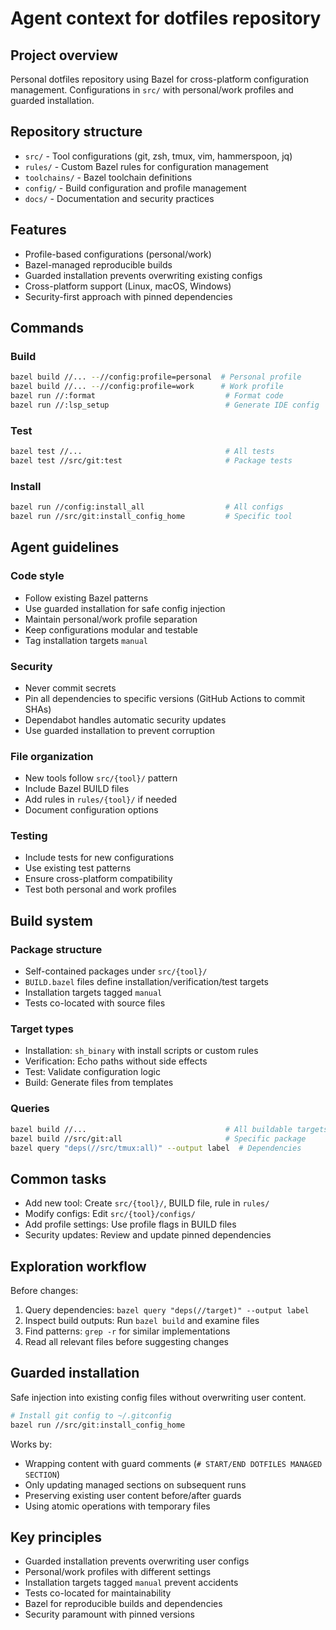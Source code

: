 # Agent context for dotfiles repository

## Project overview

Personal dotfiles repository using Bazel for cross-platform configuration management. Configurations in `src/` with personal/work profiles and guarded installation.

## Repository structure

- `src/` - Tool configurations (git, zsh, tmux, vim, hammerspoon, jq)
- `rules/` - Custom Bazel rules for configuration management
- `toolchains/` - Bazel toolchain definitions  
- `config/` - Build configuration and profile management
- `docs/` - Documentation and security practices

## Features

- Profile-based configurations (personal/work)
- Bazel-managed reproducible builds
- Guarded installation prevents overwriting existing configs
- Cross-platform support (Linux, macOS, Windows)
- Security-first approach with pinned dependencies

## Commands

### Build
```bash
bazel build //... --//config:profile=personal  # Personal profile
bazel build //... --//config:profile=work      # Work profile
bazel run //:format                             # Format code
bazel run //:lsp_setup                          # Generate IDE config
```

### Test
```bash
bazel test //...                                # All tests
bazel test //src/git:test                       # Package tests
```

### Install
```bash
bazel run //config:install_all                  # All configs
bazel run //src/git:install_config_home         # Specific tool
```

## Agent guidelines

### Code style
- Follow existing Bazel patterns
- Use guarded installation for safe config injection
- Maintain personal/work profile separation
- Keep configurations modular and testable
- Tag installation targets `manual`

### Security
- Never commit secrets
- Pin all dependencies to specific versions (GitHub Actions to commit SHAs)
- Dependabot handles automatic security updates
- Use guarded installation to prevent corruption

### File organization
- New tools follow `src/{tool}/` pattern
- Include Bazel BUILD files
- Add rules in `rules/{tool}/` if needed
- Document configuration options

### Testing
- Include tests for new configurations
- Use existing test patterns
- Ensure cross-platform compatibility
- Test both personal and work profiles

## Build system

### Package structure
- Self-contained packages under `src/{tool}/`
- `BUILD.bazel` files define installation/verification/test targets
- Installation targets tagged `manual`
- Tests co-located with source files

### Target types
- Installation: `sh_binary` with install scripts or custom rules
- Verification: Echo paths without side effects
- Test: Validate configuration logic
- Build: Generate files from templates

### Queries
```bash
bazel build //...                               # All buildable targets
bazel build //src/git:all                       # Specific package
bazel query "deps(//src/tmux:all)" --output label  # Dependencies
```

## Common tasks

- Add new tool: Create `src/{tool}/`, BUILD file, rule in `rules/`
- Modify configs: Edit `src/{tool}/configs/`
- Add profile settings: Use profile flags in BUILD files
- Security updates: Review and update pinned dependencies

## Exploration workflow

Before changes:
1. Query dependencies: `bazel query "deps(//target)" --output label`
2. Inspect build outputs: Run `bazel build` and examine files
3. Find patterns: `grep -r` for similar implementations
4. Read all relevant files before suggesting changes

## Guarded installation

Safe injection into existing config files without overwriting user content.

```bash
# Install git config to ~/.gitconfig
bazel run //src/git:install_config_home
```

Works by:
- Wrapping content with guard comments (`# START/END DOTFILES MANAGED SECTION`)
- Only updating managed sections on subsequent runs
- Preserving existing user content before/after guards
- Using atomic operations with temporary files

## Key principles

- Guarded installation prevents overwriting user configs
- Personal/work profiles with different settings
- Installation targets tagged `manual` prevent accidents
- Tests co-located for maintainability
- Bazel for reproducible builds and dependencies
- Security paramount with pinned versions